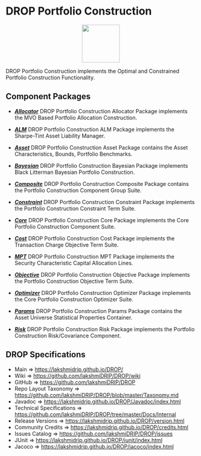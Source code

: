 # DROP Portfolio Construction

<p align="center"><img src="https://github.com/lakshmiDRIP/DROP/blob/master/DRIP_Logo.gif?raw=true" width="100"></p>

DROP Portfolio Construction implements the Optimal and Constrained Portfolio Construction Functionality.


## Component Packages

 * [***Allocator***](https://github.com/lakshmiDRIP/DROP/tree/master/src/main/java/org/drip/portfolioconstruction/allocator)
 DROP Portfolio Construction Allocator Package implements the MVO Based Portfolio Allocation Construction.

 * [***ALM***](https://github.com/lakshmiDRIP/DROP/tree/master/src/main/java/org/drip/portfolioconstruction/alm)
 DROP Portfolio Construction ALM Package implements the Sharpe-Tint Asset Liability Manager.

 * [***Asset***](https://github.com/lakshmiDRIP/DROP/tree/master/src/main/java/org/drip/portfolioconstruction/asset)
 DROP Portfolio Construction Asset Package contains the Asset Characteristics, Bounds, Portfolio Benchmarks.

 * [***Bayesian***](https://github.com/lakshmiDRIP/DROP/tree/master/src/main/java/org/drip/portfolioconstruction/bayesian)
 DROP Portfolio Construction Bayesian Package implements Black Litterman Bayesian Portfolio Construction.

 * [***Composite***](https://github.com/lakshmiDRIP/DROP/tree/master/src/main/java/org/drip/portfolioconstruction/composite)
 DROP Portfolio Construction Composite Package contains the Portfolio Construction Component Group Suite.

 * [***Constraint***](https://github.com/lakshmiDRIP/DROP/tree/master/src/main/java/org/drip/portfolioconstruction/constraint)
 DROP Portfolio Construction Constraint Package implements the Portfolio Construction Constraint Term Suite.

 * [***Core***](https://github.com/lakshmiDRIP/DROP/tree/master/src/main/java/org/drip/portfolioconstruction/core)
 DROP Portfolio Construction Core Package implements the Core Portfolio Construction Component Suite.

 * [***Cost***](https://github.com/lakshmiDRIP/DROP/tree/master/src/main/java/org/drip/portfolioconstruction/cost)
 DROP Portfolio Construction Cost Package implements the Transaction Charge Objective Term Suite.

 * [***MPT***](https://github.com/lakshmiDRIP/DROP/tree/master/src/main/java/org/drip/portfolioconstruction/mpt)
 DROP Portfolio Construction MPT Package implements the Security Characteristic Capital Allocation Lines.

 * [***Objective***](https://github.com/lakshmiDRIP/DROP/tree/master/src/main/java/org/drip/portfolioconstruction/objective)
 DROP Portfolio Construction Objective Package implements the Portfolio Construction Objective Term Suite.

 * [***Optimizer***](https://github.com/lakshmiDRIP/DROP/tree/master/src/main/java/org/drip/portfolioconstruction/optimizer)
 DROP Portfolio Construction Optimizer Package implements the Core Portfolio Construction Optimizer Suite.

 * [***Params***](https://github.com/lakshmiDRIP/DROP/tree/master/src/main/java/org/drip/portfolioconstruction/params)
 DROP Portfolio Construction Params Package contains the Asset Universe Statistical Properties Container.

 * [***Risk***](https://github.com/lakshmiDRIP/DROP/tree/master/src/main/java/org/drip/portfolioconstruction/risk)
 DROP Portfolio Construction Risk Package implements the Portfolio Construction Risk/Covariance Component.


## DROP Specifications

 * Main                     => https://lakshmidrip.github.io/DROP/
 * Wiki                     => https://github.com/lakshmiDRIP/DROP/wiki
 * GitHub                   => https://github.com/lakshmiDRIP/DROP
 * Repo Layout Taxonomy     => https://github.com/lakshmiDRIP/DROP/blob/master/Taxonomy.md
 * Javadoc                  => https://lakshmidrip.github.io/DROP/Javadoc/index.html
 * Technical Specifications => https://github.com/lakshmiDRIP/DROP/tree/master/Docs/Internal
 * Release Versions         => https://lakshmidrip.github.io/DROP/version.html
 * Community Credits        => https://lakshmidrip.github.io/DROP/credits.html
 * Issues Catalog           => https://github.com/lakshmiDRIP/DROP/issues
 * JUnit                    => https://lakshmidrip.github.io/DROP/junit/index.html
 * Jacoco                   => https://lakshmidrip.github.io/DROP/jacoco/index.html
